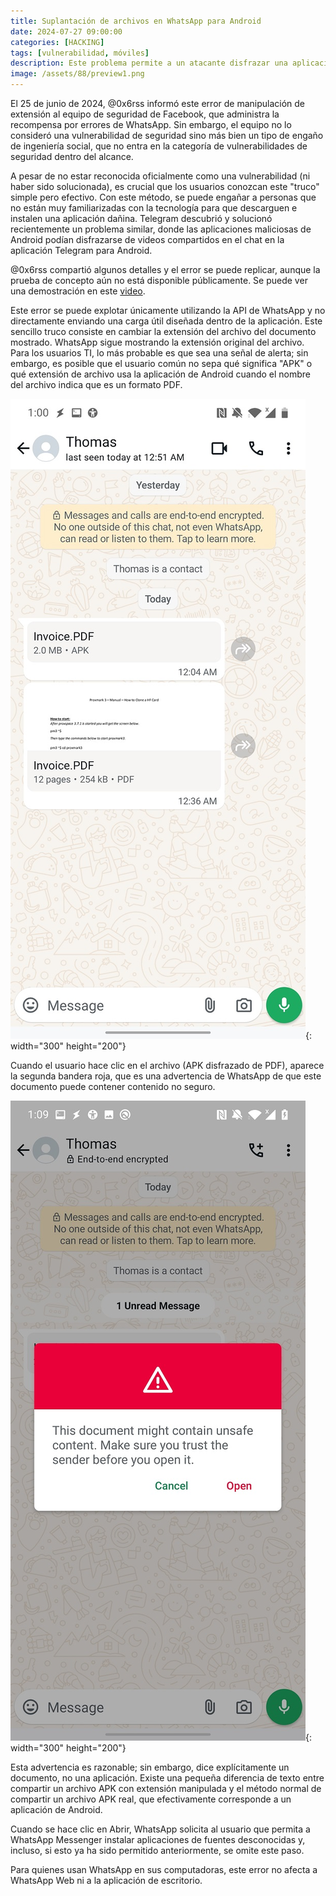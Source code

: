 ```yaml
---
title: Suplantación de archivos en WhatsApp para Android
date: 2024-07-27 09:00:00 
categories: [HACKING]
tags: [vulnerabilidad, móviles]
description: Este problema permite a un atacante disfrazar una aplicación maliciosa de Android como un archivo PDF compartido en el chat. Por ahora la vulnerabilidad NO ha sido solucionada.
image: /assets/88/preview1.png
---
```


El 25 de junio de 2024, @0x6rss informó este error de manipulación de extensión al equipo de seguridad de Facebook, que administra la recompensa por errores de WhatsApp. Sin embargo, el equipo no lo consideró una vulnerabilidad de seguridad sino más bien un tipo de engaño de ingeniería social, que no entra en la categoría de vulnerabilidades de seguridad dentro del alcance.

A pesar de no estar reconocida oficialmente como una vulnerabilidad (ni haber sido solucionada), es crucial que los usuarios conozcan este "truco" simple pero efectivo. Con este método, se puede engañar a personas que no están muy familiarizadas con la tecnología para que descarguen e instalen una aplicación dañina. Telegram descubrió y solucionó recientemente un problema similar, donde las aplicaciones maliciosas de Android podían disfrazarse de videos compartidos en el chat en la aplicación Telegram para Android.

@0x6rss compartió algunos detalles y el error se puede replicar, aunque la prueba de concepto aún no está disponible públicamente. Se puede ver una demostración en este [video](https://x.com/0x6rss/status/1812478469978104058).

Este error se puede explotar únicamente utilizando la API de WhatsApp y no directamente enviando una carga útil diseñada dentro de la aplicación. Este sencillo truco consiste en cambiar la extensión del archivo del documento mostrado. WhatsApp sigue mostrando la extensión original del archivo. Para los usuarios TI, lo más probable es que sea una señal de alerta; sin embargo, es posible que el usuario común no sepa qué significa "APK" o qué extensión de archivo usa la aplicación de Android cuando el nombre del archivo indica que es un formato PDF.

![Imagen 00](/assets/88/088-01.jpg){: width="300" height="200"}

Cuando el usuario hace clic en el archivo (APK disfrazado de PDF), aparece la segunda bandera roja, que es una advertencia de WhatsApp de que este documento puede contener contenido no seguro.

![Imagen 01](/assets/88/088-02.jpg){: width="300" height="200"}

Esta advertencia es razonable; sin embargo, dice explícitamente un documento, no una aplicación. Existe una pequeña diferencia de texto entre compartir un archivo APK con extensión manipulada y el método normal de compartir un archivo APK real, que efectivamente corresponde a un aplicación de Android.

Cuando se hace clic en Abrir, WhatsApp solicita al usuario que permita a WhatsApp Messenger instalar aplicaciones de fuentes desconocidas y, incluso, si esto ya ha sido permitido anteriormente, se omite este paso.

Para quienes usan WhatsApp en sus computadoras, este error no afecta a WhatsApp Web ni a la aplicación de escritorio.
